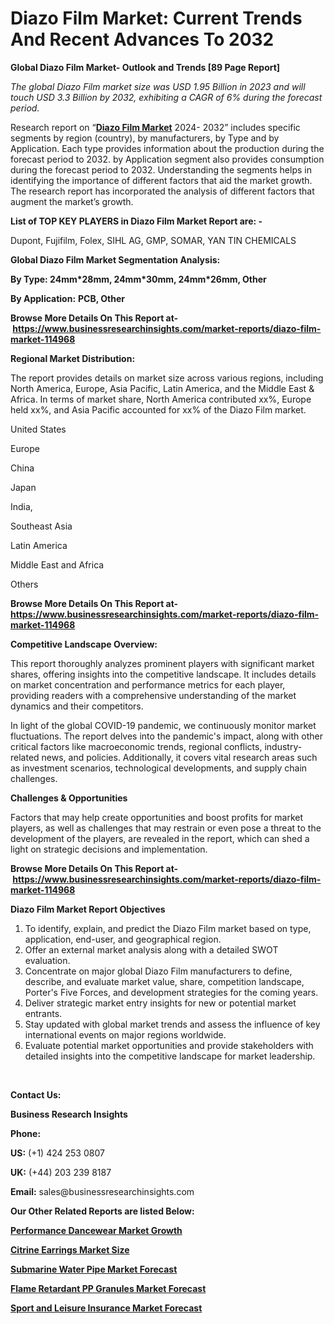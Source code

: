 <h1>Diazo Film Market: Current Trends And Recent Advances To 2032</h1>

<p><strong>Global Diazo Film Market- Outlook and Trends [89 Page Report]</strong></p><p><em>The global Diazo Film market size was USD 1.95 Billion in 2023 and will touch USD 3.3 Billion by 2032, exhibiting a CAGR of 6% during the forecast period.</em></p><p>Research report on &ldquo;<strong><a href="https://www.businessresearchinsights.com/market-reports/diazo-film-market-114968">Diazo Film Market</a></strong> 2024- 2032&rdquo; includes specific segments by region (country), by manufacturers, by Type and by Application. Each type provides information about the production during the forecast period to 2032. by Application segment also provides consumption during the forecast period to 2032. Understanding the segments helps in identifying the importance of different factors that aid the market growth. The research report has incorporated the analysis of different factors that augment the market&rsquo;s growth.</p><p><strong>List of TOP KEY PLAYERS in Diazo Film Market Report are: -</strong></p><p>Dupont, Fujifilm, Folex, SIHL AG, GMP, SOMAR, YAN TIN CHEMICALS</p><p><strong>Global Diazo Film Market Segmentation Analysis:</strong></p><p><strong>By Type: 24mm*28mm, 24mm*30mm, 24mm*26mm, Other</strong></p><p><strong>By Application:</strong> <strong>PCB, Other</strong></p><p><strong>Browse More Details On This Report at-&nbsp;<a href="https://www.businessresearchinsights.com/market-reports/diazo-film-market-114968">https://www.businessresearchinsights.com/market-reports/diazo-film-market-114968</a></strong></p><p><strong>Regional Market Distribution:</strong></p><p>The report provides details on market size across various regions, including North America, Europe, Asia Pacific, Latin America, and the Middle East &amp; Africa. In terms of market share, North America contributed xx%, Europe held xx%, and Asia Pacific accounted for xx% of the Diazo Film market.</p><p>United States</p><p>Europe</p><p>China</p><p>Japan</p><p>India,</p><p>Southeast Asia</p><p>Latin America</p><p>Middle East and Africa</p><p>Others</p><p><strong>Browse More Details On This Report at- <a href="https://www.businessresearchinsights.com/market-reports/diazo-film-market-114968">https://www.businessresearchinsights.com/market-reports/diazo-film-market-114968</a></strong></p><p><strong>Competitive Landscape Overview:</strong></p><p>This report thoroughly analyzes prominent players with significant market shares, offering insights into the competitive landscape. It includes details on market concentration and performance metrics for each player, providing readers with a comprehensive understanding of the market dynamics and their competitors.</p><p>In light of the global COVID-19 pandemic, we continuously monitor market fluctuations. The report delves into the pandemic's impact, along with other critical factors like macroeconomic trends, regional conflicts, industry-related news, and policies. Additionally, it covers vital research areas such as investment scenarios, technological developments, and supply chain challenges.</p><p><strong>Challenges &amp; Opportunities</strong></p><p>Factors that may help create opportunities and boost profits for market players, as well as challenges that may restrain or even pose a threat to the development of the players, are revealed in the report, which can shed a light on strategic decisions and implementation.</p><p><strong>Browse More Details On This Report at-&nbsp;<a href="https://www.businessresearchinsights.com/market-reports/diazo-film-market-114968">https://www.businessresearchinsights.com/market-reports/diazo-film-market-114968</a></strong></p><p><strong>Diazo Film Market Report Objectives</strong></p><ol><li>To identify, explain, and predict the Diazo Film market based on type, application, end-user, and geographical region.</li><li>Offer an external market analysis along with a detailed SWOT evaluation.</li><li>Concentrate on major global Diazo Film manufacturers to define, describe, and evaluate market value, share, competition landscape, Porter's Five Forces, and development strategies for the coming years.</li><li>Deliver strategic market entry insights for new or potential market entrants.</li><li>Stay updated with global market trends and assess the influence of key international events on major regions worldwide.</li><li>Evaluate potential market opportunities and provide stakeholders with detailed insights into the competitive landscape for market leadership.</li></ol><p>&nbsp;</p><p><strong>Contact Us:&nbsp;</strong></p><p><strong>Business Research Insights</strong></p><p><strong>Phone:</strong></p><p><strong>US:</strong>&nbsp;(+1) 424 253 0807</p><p><strong>UK:</strong>&nbsp;(+44) 203 239 8187</p><p><strong>Email:</strong>&nbsp;sales@businessresearchinsights.com</p><p><strong>Our Other Related Reports are listed Below: </strong></p><p><strong><a href="https://www.businessresearchinsights.com/market-reports/performance-dancewear-market-116039">Performance Dancewear Market Growth</a></strong></p><p><strong><a href="https://www.businessresearchinsights.com/market-reports/citrine-earrings-market-115985">Citrine Earrings Market Size</a></strong></p><p><strong><a href="https://www.businessresearchinsights.com/market-reports/submarine-water-pipe-market-115143">Submarine Water Pipe Market Forecast</a></strong></p><p><strong><a href="https://www.businessresearchinsights.com/market-reports/flame-retardant-pp-granules-market-115591">Flame Retardant PP Granules Market Forecast</a></strong></p><p><strong><a href="https://www.businessresearchinsights.com/market-reports/sport-and-leisure-insurance-market-115957">Sport and Leisure Insurance Market Forecast</a></strong></p>


